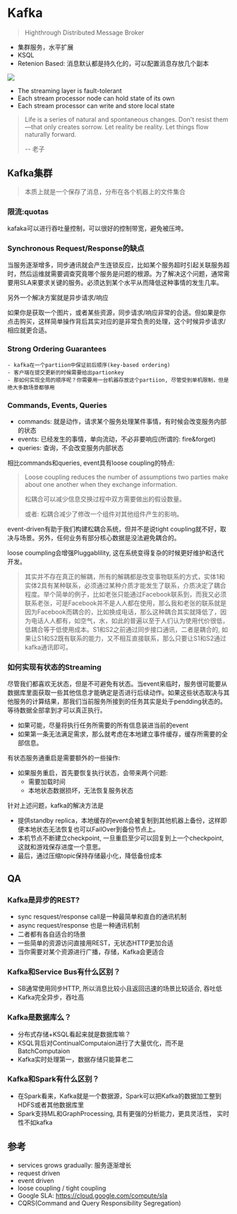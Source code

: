 # Kafka

> Highthrough Distributed Message Broker



- 集群服务，水平扩展
- KSQL
- Retenion Based: 消息默认都是持久化的，可以配置消息存放几个副本



![](/src/amas-git/docs/source/_drafts/assets/2019-09-07-083202_861x426_scrot.png)



- The streaming layer is fault-tolerant
- Each stream processor node can hold state of its own
- Each stream processor can write and store local state

>Life is a series of natural and spontaneous changes. Don't resist them—that only
>creates sorrow. Let reality be reality. Let things flow naturally forward.
>
>-- 老子

## Kafka集群

> 本质上就是一个保存了消息，分布在各个机器上的文件集合

### 限流:quotas

kafaka可以进行吞吐量控制，可以很好的控制带宽，避免被压垮。

### Synchronous Request/Response的缺点

当服务逐渐增多，同步通讯就会产生连锁反应，比如某个服务超时引起关联服务超时，然后运维就需要调查究竟哪个服务是问题的根源。为了解决这个问题，通常需要用SLA来要求关键的服务。必须达到某个水平从而降低这种事情的发生几率。

另外一个解决方案就是异步请求/响应

如果你是获取一个图片，或者某些资源，同步请求/响应非常的合适。但如果是你点击购买，这样简单操作背后其实对应的是非常负责的处理，这个时候异步请求/相应就更合适。

### Strong Ordering Guarantees

	- kafka在一个partiion中保证前后顺序(key-based ordering)
	- 客户端在提交更新的时候需要给出partionkey
	- 那如何实现全局的顺序呢？你需要用一台机器存放这个partiion, 尽管受到单机限制，但是绝大多数场景都够用

### Commands, Events, Queries

- commands: 就是动作，请求某个服务处理某件事情，有时候会改变服务内部的状态
- events: 已经发生的事情，单向流动，不必非要响应(所谓的: fire&forget)
- queries: 查询，不会改变服务内部状态

相比commands和queries, event具有loose coupling的特点:

> Loose coupling reduces the number of assumptions two parties make about one
> another when they exchange information.
>
> 松耦合可以减少信息交换过程中双方需要做出的假设数量。
>
> 或者: 松耦合减少了修改一个组件对其他组件产生的影响。

event-driven有助于我们构建松耦合系统，但并不是说tight coupling就不好，取决与场景。另外，任何业务有部分核心数据是没法避免耦合的。

loose coumpling会增强Pluggablility, 这在系统变得复杂的时候更好维护和迭代开发。

> 其实并不存在真正的解耦，所有的解耦都是改变事物联系的方式，实体1和实体2具有某种联系，必须通过某种介质才能发生了联系，介质决定了耦合程度。举个简单的例子，比如老张只能通过Facebook联系到，而我又必须联系老张，可是Facebook并不是人人都在使用，那么我和老张的联系就是因为Facebook而耦合的，比如换成电话，那么这种耦合其实就降低了，因为电话人人都有，如空气，水，如此的普遍以至于人们认为使用代价很低，低耦合等于低使用成本。S1和S2之前通过同步接口通讯，二者是耦合的, 如果让S1和S2既有联系的能力，又不相互直接联系，那么只要让S1和S2通过kafka通讯即可。

### 如何实现有状态的Streaming

尽管我们都喜欢无状态，但是不可避免有状态。当event来临时，服务很可能要从数据库里面获取一些其他信息才能确定是否进行后续动作。如果这些状态取决与其他服务的计算结果，那我们当前服务所接到的任务其实是处于pendding状态的。等待数据全部拿到才可以真正执行。

- 如果可能，尽量将执行任务所需要的所有信息装进当前的event
- 如果第一条无法满足需求，那么就考虑在本地建立事件缓存，缓存所需要的全部信息。


有状态服务通重启是需要额外的一些操作:
- 如果服务重启，首先要恢复执行状态，会带来两个问题:
    - 需要加载时间
    - 本地状态数据损坏，无法恢复服务状态


针对上述问题，kafka的解决方法是
- 提供standby replica，本地缓存的event会被复制到其他机器上备份，这样即便本地状态无法恢复也可以FailOver到备份节点上。
- 本机节点不断建立checkpoint, 一旦重启至少可以回复到上一个checkpoint, 这就和游戏保存进度一个意思。
- 最后，通过压缩topic保持存储最小化，降低备份成本


## QA

### Kafka是异步的REST?

- sync resquest/response call是一种最简单和直白的通讯机制
- async request/response 也是一种通讯机制
- 二者都有各自适合的场景
- 一些简单的资源访问直接用REST，无状态HTTP更加合适
- 当你需要对某个资源进行广播，存储，Kafka会更适合

### Kafka和Service Bus有什么区别？

- SB通常使用同步HTTP, 所以消息比较小且返回迅速的场景比较适合, 吞吐低
- Kafka完全异步，吞吐高

### Kafka是数据库么？

- 分布式存储+KSQL看起来就是数据库嘛？
- KSQL背后对ContinualComputaion进行了大量优化，而不是BatchComputaion
- Kafka实时处理第一，数据存储只能算老二

### Kafka和Spark有什么区别？

- 在Spark看来，Kafka就是一个数据源，Spark可以把Kafka的数据加工整到HDFS或者其他数据库里
- Spark支持ML和GraphProcessing, 具有更强的分析能力，更具灵活性， 实时性不如kafka



## 参考
- services grows gradually: 服务逐渐增长
- request driven
- event driven
- loose coupling / tight coupling
- Google SLA: https://cloud.google.com/compute/sla
- CQRS(Command and Query Responsibility Segregation)

